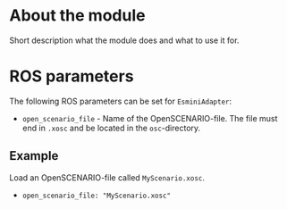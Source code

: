 # About the module
Short description what the module does and what to use it for.

# ROS parameters
The following ROS parameters can be set for `EsminiAdapter`:
- `open_scenario_file` - Name of the OpenSCENARIO-file. The file must end in `.xosc` and be located in the `osc`-directory.


## Example
Load an OpenSCENARIO-file called `MyScenario.xosc`.
- `open_scenario_file: "MyScenario.xosc"`


